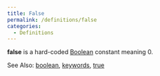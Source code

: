 ```yaml
---
title: False
permalink: /definitions/false
categories: 
  - Definitions
---
```


**false** is a hard-coded [Boolean](/operators/boolean/) constant meaning 0.

See Also: [boolean](/operators/boolean/),
[keywords](/guts/keywords/), [true](/definitions/true/)
